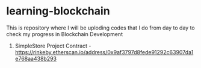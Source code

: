# learning-blockchain

This is repository where I will be uploding codes that I do from day to day to check my progress in Blockchain Development

1. SimpleStore Project Contract - https://rinkeby.etherscan.io/address/0x9af3797d8fede91292c63907da1e768aa438b293
